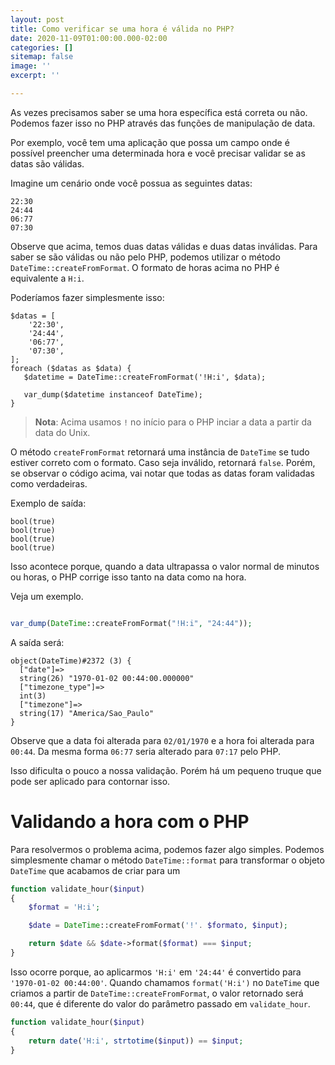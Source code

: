 ```yaml
---
layout: post
title: Como verificar se uma hora é válida no PHP?
date: 2020-11-09T01:00:00.000-02:00
categories: []
sitemap: false
image: ''
excerpt: ''

---
```

As vezes precisamos saber se uma hora específica está correta ou não. Podemos fazer isso no PHP através das funções de manipulação de data.

Por exemplo, você tem uma aplicação que possa um campo onde é possível preencher uma determinada hora e você precisar validar se as datas são válidas. 

Imagine um cenário onde você possua as seguintes datas:

```
22:30
24:44
06:77
07:30
```

Observe que acima, temos duas datas válidas e duas datas inválidas. Para saber se são válidas ou não pelo PHP, podemos utilizar o método `DateTime::createFromFormat`. O formato de horas acima no PHP é equivalente a `H:i`.

Poderíamos fazer simplesmente isso:

```
$datas = [
    '22:30',
    '24:44',
    '06:77',
    '07:30',
];
foreach ($datas as $data) {
   $datetime = DateTime::createFromFormat('!H:i', $data);
   
   var_dump($datetime instanceof DateTime);
}
```

> **Nota**: Acima usamos `!` no início para o PHP inciar a data a partir da data do Unix.

O método `createFromFormat` retornará uma instância de `DateTime` se tudo estiver correto com o formato. Caso seja inválido, retornará `false`. Porém, se observar o código acima, vai notar que todas as datas foram validadas como verdadeiras.

Exemplo de saída:
```
bool(true)
bool(true)
bool(true)
bool(true)
```

Isso acontece porque, quando a data ultrapassa o valor normal de minutos ou horas, o PHP corrige isso tanto na data como na hora.

Veja um exemplo.

```php

var_dump(DateTime::createFromFormat("!H:i", "24:44"));
```

A saída será:

```
object(DateTime)#2372 (3) {
  ["date"]=>
  string(26) "1970-01-02 00:44:00.000000"
  ["timezone_type"]=>
  int(3)
  ["timezone"]=>
  string(17) "America/Sao_Paulo"
}
```

Observe que a data foi alterada para `02/01/1970` e a hora foi alterada para `00:44`. Da mesma forma `06:77` seria alterado para `07:17` pelo PHP. 

Isso dificulta o pouco a nossa validação. Porém há um pequeno truque que pode ser aplicado para contornar isso.

# Validando a hora com o PHP

Para resolvermos o problema acima, podemos fazer algo simples. Podemos simplesmente chamar o método `DateTime::format` para transformar o objeto `DateTime` que acabamos de criar para um 

```php
function validate_hour($input) 
{
    $format = 'H:i';

    $date = DateTime::createFromFormat('!'. $formato, $input);

    return $date && $date->format($format) === $input;
}
```



Isso ocorre porque, ao aplicarmos `'H:i'` em `'24:44'` é convertido para `'1970-01-02 00:44:00'`. Quando chamamos `format('H:i')` no `DateTime` que criamos a partir de `DateTime::createFromFormat`, o valor retornado será `00:44`, que é diferente do valor do parâmetro passado em `validate_hour`.


```php
function validate_hour($input)
{
    return date('H:i', strtotime($input)) == $input;
}
```